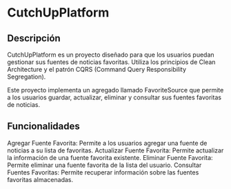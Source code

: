 # CutchUpPlatform
## Descripción
CutchUpPlatform es un proyecto diseñado para que los usuarios  puedan gestionar sus fuentes de noticias favoritas. Utiliza los principios de Clean Architecture y el patrón CQRS (Command Query Responsibility Segregation).

Este proyecto implementa un agregado llamado FavoriteSource que permite a los usuarios guardar, actualizar, eliminar y consultar sus fuentes favoritas de noticias.

## Funcionalidades
Agregar Fuente Favorita: Permite a los usuarios agregar una fuente de noticias a su lista de favoritas.
Actualizar Fuente Favorita: Permite actualizar la información de una fuente favorita existente.
Eliminar Fuente Favorita: Permite eliminar una fuente favorita de la lista del usuario.
Consultar Fuentes Favoritas: Permite recuperar información sobre las fuentes favoritas almacenadas.

